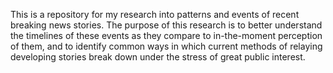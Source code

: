 This is a repository for my research into patterns and events of recent breaking news stories. The purpose of this research is to better understand the timelines of these events as they compare to in-the-moment perception of them, and to identify common ways in which current methods of relaying developing stories break down under the stress of great public interest.